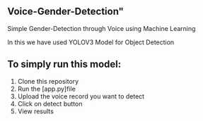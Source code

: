 ## Voice-Gender-Detection"


Simple Gender-Detection through Voice   using  Machine Learning

In this we have used YOLOV3 Model for Object Detection



## To simply run this model: 
1. Clone this repository
2. Run the [app.py]file
3. Upload the voice record you want to detect
4. Click on detect button
5. View results




